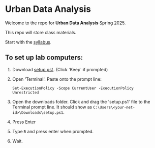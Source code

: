# Urban Data Analysis

Welcome to the repo for **Urban Data Analysis** Spring 2025.


This repo will store class materials.

Start with the [syllabus](/Class%20resources/syllabus.md).

## To set up lab computers:

1. Download [setup.ps1](/setup.ps1). (Click 'Keep' if prompted)
2. Open 'Terminal'. Paste onto the prompt line:
    ```
    Set-ExecutionPolicy -Scope CurrentUser -ExecutionPolicy Unrestricted
    ```

1. Open the downloads folder. Click and drag the 'setup.ps1' file to the Terminal prompt line. It should show as `C:\Users\<your-net-id>\Downloads\setup.ps1`. 
2. Press Enter
3. Type `R` and press enter when prompted.
4. Wait.
